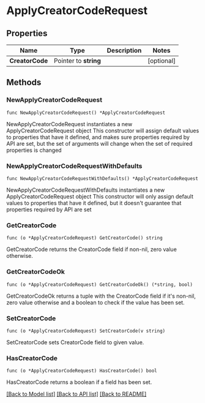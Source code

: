 # ApplyCreatorCodeRequest

## Properties

Name | Type | Description | Notes
------------ | ------------- | ------------- | -------------
**CreatorCode** | Pointer to **string** |  | [optional] 

## Methods

### NewApplyCreatorCodeRequest

`func NewApplyCreatorCodeRequest() *ApplyCreatorCodeRequest`

NewApplyCreatorCodeRequest instantiates a new ApplyCreatorCodeRequest object
This constructor will assign default values to properties that have it defined,
and makes sure properties required by API are set, but the set of arguments
will change when the set of required properties is changed

### NewApplyCreatorCodeRequestWithDefaults

`func NewApplyCreatorCodeRequestWithDefaults() *ApplyCreatorCodeRequest`

NewApplyCreatorCodeRequestWithDefaults instantiates a new ApplyCreatorCodeRequest object
This constructor will only assign default values to properties that have it defined,
but it doesn't guarantee that properties required by API are set

### GetCreatorCode

`func (o *ApplyCreatorCodeRequest) GetCreatorCode() string`

GetCreatorCode returns the CreatorCode field if non-nil, zero value otherwise.

### GetCreatorCodeOk

`func (o *ApplyCreatorCodeRequest) GetCreatorCodeOk() (*string, bool)`

GetCreatorCodeOk returns a tuple with the CreatorCode field if it's non-nil, zero value otherwise
and a boolean to check if the value has been set.

### SetCreatorCode

`func (o *ApplyCreatorCodeRequest) SetCreatorCode(v string)`

SetCreatorCode sets CreatorCode field to given value.

### HasCreatorCode

`func (o *ApplyCreatorCodeRequest) HasCreatorCode() bool`

HasCreatorCode returns a boolean if a field has been set.


[[Back to Model list]](../README.md#documentation-for-models) [[Back to API list]](../README.md#documentation-for-api-endpoints) [[Back to README]](../README.md)


